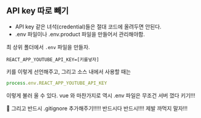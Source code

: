 ## API key 따로 빼기

- API key 같은 녀석(credential)들은 절대 코드에 올려두면 안된다.
- .env 파일이나 .env.product 파일을 만들어서 관리해야함.



최 상위 폴더에서 `.env` 파일을 만들자.

```
REACT_APP_YOUTUBE_API_KEY=[키를넣자]
```

키를 이렇게 선언해주고, 그리고 소스 내에서 사용할 때는

```javascript
process.env.REACT_APP_YOUTUBE_API_KEY
```

이렇게 불러 올 수 있다. vue 와 마찬가지로 역시 .env 파일은 무조건 서버 껐다 키기!!!

📌 그리고 반드시 .gitignore 추가해주기!!!!! 반드시다 반드시!!!! 제발 까먹지 말자!!!


